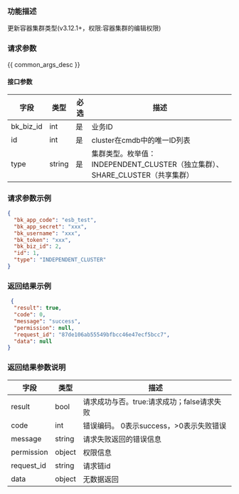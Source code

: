 ### 功能描述

更新容器集群类型(v3.12.1+，权限:容器集群的编辑权限)

### 请求参数

{{ common_args_desc }}

#### 接口参数

| 字段        | 类型     | 必选 | 描述                                                     |
|-----------|--------|----|--------------------------------------------------------|
| bk_biz_id | int    | 是  | 业务ID                                                   |
| id        | int    | 是  | cluster在cmdb中的唯一ID列表                                   |
| type      | string | 是  | 集群类型。枚举值：INDEPENDENT_CLUSTER（独立集群）、SHARE_CLUSTER（共享集群） |

### 请求参数示例

```json
{
  "bk_app_code": "esb_test",
  "bk_app_secret": "xxx",
  "bk_username": "xxx",
  "bk_token": "xxx",
  "bk_biz_id": 2,
  "id": 1,
  "type": "INDEPENDENT_CLUSTER"
}
```

### 返回结果示例

```json
 {
  "result": true,
  "code": 0,
  "message": "success",
  "permission": null,
  "request_id": "87de106ab55549bfbcc46e47ecf5bcc7",
  "data": null
}
```

### 返回结果参数说明

| 字段         | 类型     | 描述                         |
|------------|--------|----------------------------|
| result     | bool   | 请求成功与否。true:请求成功；false请求失败 |
| code       | int    | 错误编码。 0表示success，>0表示失败错误  |
| message    | string | 请求失败返回的错误信息                |
| permission | object | 权限信息                       |
| request_id | string | 请求链id                      |
| data       | object | 无数据返回                      |
